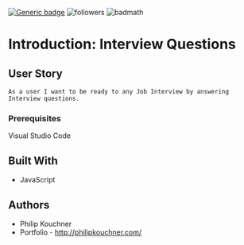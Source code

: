   [![Generic badge](https://img.shields.io/badge/node.js-green.svg)](https://shields.io/)
  ![followers](https://img.shields.io/github/followers/PhilipK-webdev?logoColor=red&style=social)
  ![badmath](https://img.shields.io/github/languages/top/nielsenjared/badmath)

# Introduction: Interview Questions

## User Story

```
As a user I want to be ready to any Job Interview by answering Interview questions.

```


<!-- ## Screenshot  -->

<!-- ![](./src/assets/Shoppies.PNG) -->

### Prerequisites

Visual Studio Code 

## Built With
- JavaScript
## Authors

- Philip Kouchner
- Portfolio - http://philipkouchner.com/